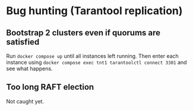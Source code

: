 # Bug hunting (Tarantool replication)

## Bootstrap 2 clusters even if quorums are satisfied
Run `docker compose up` until all instances left running.
Then enter each instance using `docker compose exec tnt1 tarantoolctl connect 3301` and see what happens.

## Too long RAFT election
Not caught yet.